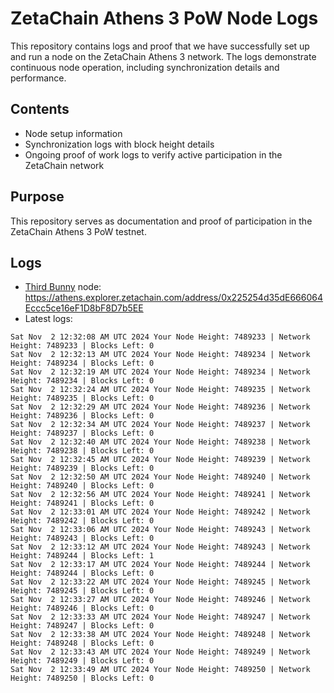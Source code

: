 # ZetaChain Athens 3 PoW Node Logs
This repository contains logs and proof that we have successfully set up and run a node on the ZetaChain Athens 3 network. The logs demonstrate continuous node operation, including synchronization details and performance.

## Contents
- Node setup information
- Synchronization logs with block height details
- Ongoing proof of work logs to verify active participation in the ZetaChain network

## Purpose
This repository serves as documentation and proof of participation in the ZetaChain Athens 3 PoW testnet.

## Logs

- [Third Bunny](https://thirdbunny.xyz/) node: https://athens.explorer.zetachain.com/address/0x225254d35dE666064Eccc5ce16eF1D8bF8D7b5EE
- Latest logs:
```
Sat Nov  2 12:32:08 AM UTC 2024 Your Node Height: 7489233 | Network Height: 7489233 | Blocks Left: 0
Sat Nov  2 12:32:13 AM UTC 2024 Your Node Height: 7489234 | Network Height: 7489234 | Blocks Left: 0
Sat Nov  2 12:32:19 AM UTC 2024 Your Node Height: 7489234 | Network Height: 7489234 | Blocks Left: 0
Sat Nov  2 12:32:24 AM UTC 2024 Your Node Height: 7489235 | Network Height: 7489235 | Blocks Left: 0
Sat Nov  2 12:32:29 AM UTC 2024 Your Node Height: 7489236 | Network Height: 7489236 | Blocks Left: 0
Sat Nov  2 12:32:34 AM UTC 2024 Your Node Height: 7489237 | Network Height: 7489237 | Blocks Left: 0
Sat Nov  2 12:32:40 AM UTC 2024 Your Node Height: 7489238 | Network Height: 7489238 | Blocks Left: 0
Sat Nov  2 12:32:45 AM UTC 2024 Your Node Height: 7489239 | Network Height: 7489239 | Blocks Left: 0
Sat Nov  2 12:32:50 AM UTC 2024 Your Node Height: 7489240 | Network Height: 7489240 | Blocks Left: 0
Sat Nov  2 12:32:56 AM UTC 2024 Your Node Height: 7489241 | Network Height: 7489241 | Blocks Left: 0
Sat Nov  2 12:33:01 AM UTC 2024 Your Node Height: 7489242 | Network Height: 7489242 | Blocks Left: 0
Sat Nov  2 12:33:06 AM UTC 2024 Your Node Height: 7489243 | Network Height: 7489243 | Blocks Left: 0
Sat Nov  2 12:33:12 AM UTC 2024 Your Node Height: 7489243 | Network Height: 7489244 | Blocks Left: 1
Sat Nov  2 12:33:17 AM UTC 2024 Your Node Height: 7489244 | Network Height: 7489244 | Blocks Left: 0
Sat Nov  2 12:33:22 AM UTC 2024 Your Node Height: 7489245 | Network Height: 7489245 | Blocks Left: 0
Sat Nov  2 12:33:27 AM UTC 2024 Your Node Height: 7489246 | Network Height: 7489246 | Blocks Left: 0
Sat Nov  2 12:33:33 AM UTC 2024 Your Node Height: 7489247 | Network Height: 7489247 | Blocks Left: 0
Sat Nov  2 12:33:38 AM UTC 2024 Your Node Height: 7489248 | Network Height: 7489248 | Blocks Left: 0
Sat Nov  2 12:33:43 AM UTC 2024 Your Node Height: 7489249 | Network Height: 7489249 | Blocks Left: 0
Sat Nov  2 12:33:49 AM UTC 2024 Your Node Height: 7489250 | Network Height: 7489250 | Blocks Left: 0
```
